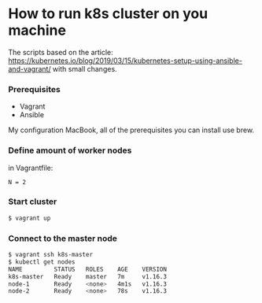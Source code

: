 # How to run k8s cluster on you machine
The scripts based on the article: https://kubernetes.io/blog/2019/03/15/kubernetes-setup-using-ansible-and-vagrant/ with small changes. 

### Prerequisites
- Vagrant
- Ansible

My configuration MacBook, all of the prerequisites you can install use brew. 

### Define amount of worker nodes

in Vagrantfile:
```
N = 2
```


### Start  cluster
```bash
$ vagrant up
```

### Connect to the master node
```bash
$ vagrant ssh k8s-master
$ kubectl get nodes
NAME         STATUS   ROLES    AGE    VERSION
k8s-master   Ready    master   7m     v1.16.3
node-1       Ready    <none>   4m1s   v1.16.3
node-2       Ready    <none>   78s    v1.16.3
```

